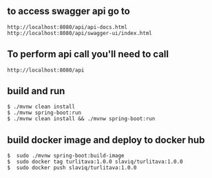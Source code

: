 ## to access swagger api go to 

    http://localhost:8080/api/api-docs.html
    http://localhost:8080/api/swagger-ui/index.html

## To perform api call you'll need to call

    http://localhost:8080/api

## build and run

    $ ./mvnw clean install
    $ ./mvnw spring-boot:run
    $ ./mvnw clean install && ./mvnw spring-boot:run

## build docker image and deploy to docker hub

    $  sudo ./mvnw spring-boot:build-image
    $  sudo docker tag turlitava:1.0.0 slaviq/turlitava:1.0.0
    $  sudo docker push slaviq/turlitava:1.0.0